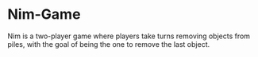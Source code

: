 # Nim-Game
Nim is a two-player game where players take turns removing objects from piles, with the goal of being the one to remove the last object.
